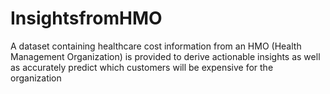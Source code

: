 # InsightsfromHMO
A dataset containing healthcare cost information from an HMO (Health Management Organization) is provided to derive actionable insights as well as accurately predict which customers will be expensive for the organization
